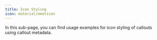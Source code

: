 ```yaml
---
title: Icon Styling
icon: material/emoticon
---
```


In this sub-page, you can find usage examples for icon styling of callouts using callout metadata.